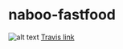 # naboo-fastfood

![alt text](https://travis-ci.org/NabooFoodCo/naboo-fastfood.svg?branch=develop)
[Travis link](https://travis-ci.org/)


